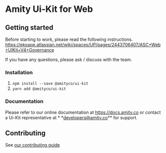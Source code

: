 # Amity Ui-Kit for Web

## Getting started

Before starting to work, please read the following instructions.
https://ekoapp.atlassian.net/wiki/spaces/UP/pages/2443706407/ASC+Web+UIKit+V4+Governance

If you have any questions, please ask / discuss with the team.

### Installation

1. `npm install --save @amityco/ui-kit`
2. `yarn add @amityco/ui-kit`

### Documentation

Please refer to our online documentation at https://docs.amity.co or contact a Ui-Kit representative at \* \*developers@amity.co** for support.

## Contributing

See [our contributing guide](https://github.com/EkoCommunications/AmityUiKitWeb/blob/develop/CONTRIBUTING.md)
